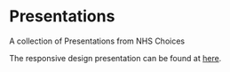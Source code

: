 Presentations
=============

A collection of Presentations from NHS Choices

The responsive design presentation can be found at [here](http://nhs-choices.azurewebsites.net/responsive%20design/).
